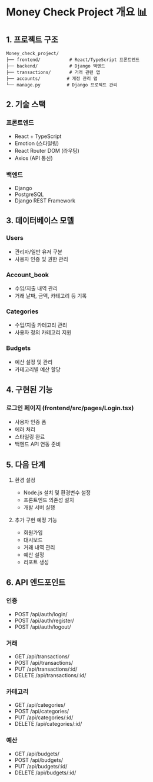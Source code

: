 # Money Check Project 개요 📊

## 1. 프로젝트 구조
```
Money_check_project/
├── frontend/           # React/TypeScript 프론트엔드
├── backend/            # Django 백엔드
├── transactions/       # 거래 관련 앱
├── accounts/          # 계정 관리 앱
└── manage.py          # Django 프로젝트 관리
```

## 2. 기술 스택
### 프론트엔드
- React + TypeScript
- Emotion (스타일링)
- React Router DOM (라우팅)
- Axios (API 통신)

### 백엔드
- Django
- PostgreSQL
- Django REST Framework

## 3. 데이터베이스 모델
### Users
- 관리자/일반 유저 구분
- 사용자 인증 및 권한 관리

### Account_book
- 수입/지출 내역 관리
- 거래 날짜, 금액, 카테고리 등 기록

### Categories
- 수입/지출 카테고리 관리
- 사용자 정의 카테고리 지원

### Budgets
- 예산 설정 및 관리
- 카테고리별 예산 할당

## 4. 구현된 기능
### 로그인 페이지 (frontend/src/pages/Login.tsx)
- 사용자 인증 폼
- 에러 처리
- 스타일링 완료
- 백엔드 API 연동 준비

## 5. 다음 단계
1. 환경 설정
   - Node.js 설치 및 환경변수 설정
   - 프론트엔드 의존성 설치
   - 개발 서버 실행

2. 추가 구현 예정 기능
   - 회원가입
   - 대시보드
   - 거래 내역 관리
   - 예산 설정
   - 리포트 생성

## 6. API 엔드포인트
### 인증
- POST /api/auth/login/
- POST /api/auth/register/
- POST /api/auth/logout/

### 거래
- GET /api/transactions/
- POST /api/transactions/
- PUT /api/transactions/:id/
- DELETE /api/transactions/:id/

### 카테고리
- GET /api/categories/
- POST /api/categories/
- PUT /api/categories/:id/
- DELETE /api/categories/:id/

### 예산
- GET /api/budgets/
- POST /api/budgets/
- PUT /api/budgets/:id/
- DELETE /api/budgets/:id/ 